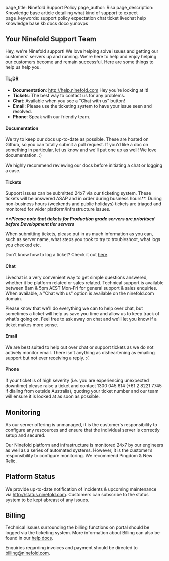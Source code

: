 page_title: Ninefold Support Policy
page_author: Risa
page_description: Knowledge base article detailing what kind of support to expect
page_keywords: support policy expectation chat ticket livechat help knowledge base kb docs doco yunovps

## Your Ninefold Support Team
Hey, we're Ninefold support! We love helping solve issues and getting our customers' servers up and running. We're here to help and enjoy helping our customers become and remain successful. Here are some things to help us help you.

#### TL;DR
* __Documentation__: http://help.ninefold.com Hey you're looking at it!
* __Tickets__: The best way to contact us for any problems.
* __Chat__: Available when you see a "Chat with us" button!
* __Email__: Please use the ticketing system to have your issue seen and resolved.
* __Phone__: Speak with our friendly team.

#### Documentation
We try to keep our docs up-to-date as possible. These are hosted on Github, so you can totally submit a pull request. If you'd like a doc on something in particular, let us know and we'll put one up as well! We love documentation. :)

We highly recommend reviewing our docs before initiating a chat or logging a case.

#### Tickets
Support issues can be submitted 24x7 via our ticketing system.  These tickets will be answered ASAP and in order during business hours**. During non-business hours (weekends and public holidays) tickets are triaged and monitored for wider platform/infrastructure issues.

___**Please note that tickets for Production grade servers are prioritsed before Development tier servers___

When submitting tickets, please put in as much information as you can, such as server name, what steps you took to try to troubleshoot, what logs you checked etc.

Don't know how to log a ticket? Check it out [here](http://help.ninefold.com/reference/faq/#how-do-i-log-a-support-ticket).

#### Chat
Livechat is a very convenient way to get simple questions answered, whether it be platform related or sales related. Technical support is available between 8am & 5pm AEST Mon-Fri for general support & sales enquiries. When available, a "Chat with us" option is available on the ninefold.com domain.

Please know that we'll do everything we can to help over chat, but sometimes a ticket will help us save you time and allow us to keep track of what's going on. Feel free to ask away on chat and we'll let you know if a ticket makes more sense.

#### Email
We are best suited to help out over chat or support tickets as we do not actively monitor email. There isn't anything as disheartening as emailing support but not ever receiving a reply. :(

#### Phone
If your ticket is of high severity (i.e. you are experiencing unexpected downtime) please raise a ticket and contact 1300 045 614 (+61 2 8221 7745 if dialing from outside Australia), quoting your ticket number and our team will ensure it is looked at as soon as possible.

## Monitoring

As our server offering is unmanaged, it is the customer's responsibility to configure any rescources and ensure that the individual server is correctly setup and secured.

Our Ninefold platform and infrastructure is monitored 24x7 by our engineers as well as a series of automated systems. However, it is the customer’s responsibility to configure monitoring. We recommend Pingdom & New Relic.

## Platform Status
We provide up-to-date notification of incidents & upcoming maintenance via http://status.ninefold.com. Customers can subscribe to the status system to be kept abreast of any issues.

## Billing
Technical issues surrounding the billing functions on portal should be logged via the ticketing system. More information about Billing can also be found in our [help docs](http://help.ninefold.com/billing/faq/).

Enquiries regarding invoices and payment should be directed to billing@ninefold.com.
